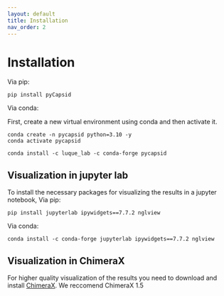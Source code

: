 ```yaml
---
layout: default
title: Installation
nav_order: 2
---
```


# Installation

Via pip:
~~~~
pip install pyCapsid
~~~~

Via conda:

First, create a new virtual environment using conda and then activate it.

~~~~
conda create -n pycapsid python=3.10 -y
conda activate pycapsid
~~~~
~~~~
conda install -c luque_lab -c conda-forge pycapsid
~~~~

## Visualization in jupyter lab
To install the necessary packages for visualizing the results in a jupyter notebook, 
Via pip:
~~~~
pip install jupyterlab ipywidgets==7.7.2 nglview
~~~~

Via conda:
~~~~
conda install -c conda-forge jupyterlab ipywidgets==7.7.2 nglview
~~~~

## Visualization in ChimeraX
For higher quality visualization of the results you need to download and install [ChimeraX](https://www.cgl.ucsf.edu/chimerax/download.html).
We reccomend ChimeraX 1.5
